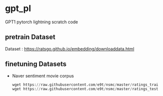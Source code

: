 # gpt_pl
GPT1 pytorch lightning scratch code 

## pretrain Dataset 
Dataset : https://ratsgo.github.io/embedding/downloaddata.html


## finetuning Datasets 
- Naver sentiment movie corpus
    ```python
    wget https://raw.githubusercontent.com/e9t/nsmc/master/ratings_train.txt
    wget https://raw.githubusercontent.com/e9t/nsmc/master/ratings_test.txt
    ```